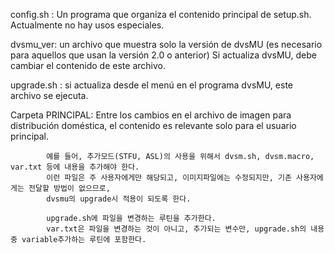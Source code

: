 config.sh : Un programa que organiza el contenido principal de setup.sh. Actualmente no hay usos especiales.

dvsmu_ver: un archivo que muestra solo la versión de dvsMU (es necesario para aquellos que usan la versión 2.0 o anterior) Si actualiza dvsMU, debe cambiar el contenido de este archivo.

upgrade.sh : si actualiza desde el menú en el programa dvsMU, este archivo se ejecuta.

Carpeta PRINCIPAL: Entre los cambios en el archivo de imagen para distribución doméstica, el contenido es relevante solo para el usuario principal. 

            예를 들어, 추가모드(STFU, ASL)의 사용을 위해서 dvsm.sh, dvsm.macro, var.txt 등에 내용을 추가해야 한다.
            이런 파일은 주 사용자에게만 해당되고, 이미지파일에는 수정되지만, 기존 사용자에게는 전달할 방법이 없으므로,
            dvsmu의 upgrade시 적용이 되도록 한다.
                        
            upgrade.sh에 파일을 변경하는 루틴을 추가한다.
            var.txt은 파일을 변경하는 것이 아니고, 추가되는 변수만, upgrade.sh의 내용중 variable추가하는 루틴에 포함한다.


